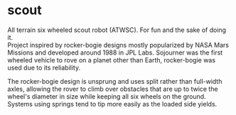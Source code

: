# scout
All terrain six wheeled scout robot (ATWSC). For fun and the sake of doing it.  
Project inspired by rocker-bogie designs mostly popularized by NASA Mars Missions and
developed around 1988 in JPL Labs. Sojourner was the first wheeled vehicle to rove on
a planet other than Earth, rocker-bogie was used due to its reliability.

The rocker-bogie design is unsprung and uses split rather than full-width axles,
allowing the rover to climb over obstacles that are up to twice the wheel's diameter in size
while keeping all six wheels on the ground.  
Systems using springs tend to tip more easily as the loaded side yields.

